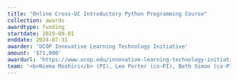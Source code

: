 ```yaml
---
title: "Online Cross-UC Introductory Python Programming Course"
collection: awards
awardtype: funding
startdate: 2019-08-01
enddate: 2024-07-31
awarder: 'UCOP Innovative Learning Technology Initiative'
amount: '$71,000'
awardurl: 'https://www.ucop.edu/innovative-learning-technology-initiative/'
team: '<b>Niema Moshiri</b> (PI), Leo Porter (co-PI), Beth Simon (co-PI)'
---
```

